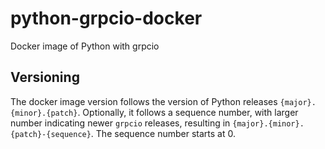 # python-grpcio-docker

Docker image of Python with grpcio

## Versioning

The docker image version follows the version of Python releases `{major}.{minor}.{patch}`. Optionally, it follows a sequence number, with larger number indicating newer `grpcio` releases, resulting in `{major}.{minor}.{patch}-{sequence}`. The sequence number starts at 0.
